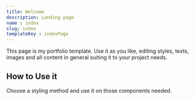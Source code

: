 ```yaml
---
title: Welcome
description: Landing page
name : index
slug: index
templateKey : indexPage
---
```


This page is my portfolio template. Use it as you like, editing styles, texts, images and all content in general suiting it to your project needs.

## How to Use it
Choose a styling method and use it on those components needed.